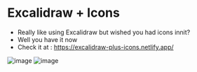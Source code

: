# Excalidraw + Icons

* Really like using Excalidraw but wished you had icons innit?
* Well you have it now
* Check it at : https://excalidraw-plus-icons.netlify.app/

![image](https://github.com/user-attachments/assets/5a545719-7d6b-4e5b-9cbe-b05d0632fabd)
![image](https://github.com/user-attachments/assets/65fc2df5-de33-47ea-bb24-faa990a014a8)


